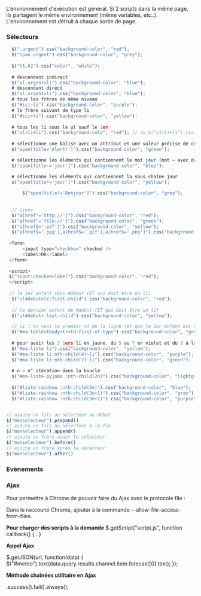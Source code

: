L'environnement d'exécution est général. Si 2 scripts dans la même page, ils partagent le même environnement (même variables, etc..). 
L'environnement est détruit à chaque sortie de page.

### Sélecteurs

  ````js
    $(".urgent").css("background-color", "red");
    $("span.urgent").css("background-color", "grey");
    
    $("h1,h2").css("color", "white");
    
    # descendant indirect
    $("ul.urgent>li").css("background-color", "blue");
    # descendant direct
    $("ul.urgent>li").css("background-color", "blue");
    # tous les frères de même niveau
    $("#ici~li").css("background-color", "purple");
    # le frère suivant de type li
    $("#ici+li").css("background-color", "yellow");
    
    # tous les li sous le ul sauf le 1er
    $("ul>li+li").css("background-colo", "red"); // ou $("ul>li+li").css("background-colo", "red");
    
    # sélectionne une balise avec un attribut et une valeur précise de cet attribut
    $("span[title='Alert!']").css("background-color", "green");

    # sélectionne les éléments qui contiennent le mot jour (mot = avec des espaces avant et après)
    $("span[title~='jour']").css("background-color", "blue");

    # sélectionne les éléments qui contiennent la sous-chaîne jour
    $("span[title*='jour']").css("background-color", "yellow");
    
        $("span[title!='Bonjour']").css("background-color", "grey");
    
    
    // liens
    $("a[href^='http://']").css("background-color", "red");
    $("a[href^='file://']").css("background-color", "green");
    $("a[href$='.pdf']").css("background-color", "yellow");
    $("a[href$='.jpg'],a[href$='.gif'],a[href$='.png']").css("background-color", "red");
    
   <form>
        <input type="checkbox" checked />
        <label>Ok</label>
   </form>
   
   <script>
   $("input:checked+label").css("background-color", "red");
   </script>
   
   // le 1er enfant sous #debut (ET qui doit être un li)
    $("ul#debut>li:first-child").css("background-color", "red");
    
    // le dernier enfant de #debut (ET qui doit être un li)
    $("ul#debut>:last-child").css("background-color", "yellow");

    // si l'on veut le premier td de la ligne (et que le 1er enfant est un th par exemple)
    $("#ma-table>tbody>tr>td:first-of-type").css("background-color", "green");
    
    # pour avoir les 3 1ers li en jaune, du 5 au 7 en violet et du 8 à la fin en vert
    $("#ma-liste li").css("background-color", "yellow");
    $("#ma-liste li:nth-child(4)~li").css("background-color", "purple");
    $("#ma-liste li:nth-child(7)~li").css("background-color", "green");
    
    # n = n° itération dans la boucle
    $("#ma-liste-pyjama :nth-child(2n)").css("background-color", "lightgrey");
    
    $("#liste-rainbow :nth-child(3n)").css("background-color", "blue");
    $("#liste-rainbow :nth-child(3n+1)").css("background-color", "gray");
    $("#liste-rainbow :nth-child(3n+2)").css("background-color", "purple");
 ````
 
 ````js
 
// ajoute un fils au sélecteur au début
$("monselecteur").prepend()
// ajoute un fils au sélecteur à la fin
$("monselecteur").append()
// ajoute un frère avant le sélecteur
$("monselecteur").before()
// ajoute un frère après le sélecteur
$("monselecteur").after()
 
 ````

### Evènements

### Ajax

Pour permettre à Chrome de pouvoir faire du Ajax avec le protocole file : 

Dans le raccourci Chrome, ajouter à la commande --allow-file-access-from-files.

  **Pour charger des scripts à la demande**
  $.getScript("script.js", function callback() { ..}
  
  **Appel Ajax**
  
   $.getJSON(url, function(data) {
      $("#meteo").text(data.query.results.channel.item.forecast[0].text);
  });
  
  **Méthode chaînées utilitaire en Ajax**
  
  .success().fail().always();
  
